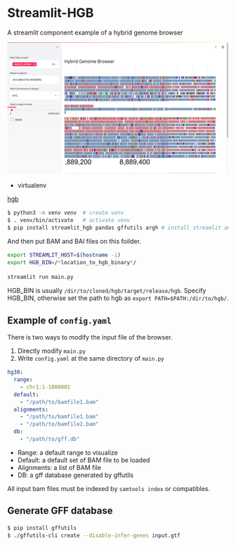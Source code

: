 # Streamlit-HGB

A streamlit component example of a hybrid genome browser

![streamlit](Streamlit.png)

* virtualenv

[hgb](https://github.com/6br/hgb) 

```bash
$ python3 -m venv venv  # create venv
$ . venv/bin/activate   # activate venv
$ pip install streamlit_hgb pandas gffutils argh # install streamlit and dependencies
```

And then put BAM and BAI files on this foilder.

```bash
export STREAMLIT_HOST=$(hostname -i)
export HGB_BIN=/*location_to_hgb_binary*/

streamlit run main.py 
```

HGB_BIN is usually `/dir/to/cloned/hgb/target/release/hgb`. Specify HGB_BIN, otherwise set the path to hgb as `export PATH=$PATH:/dir/to/hgb/`.

## Example of `config.yaml`

There is two ways to modify the input file of the browser.

1. Directly modify `main.py`
2. Write `config.yaml` at the same directory of `main.py`

```yaml
hg38:
  range: 
    - chr1:1-1000001
  default:
    - "/path/to/bamfile1.bam"
  alignments: 
    - "/path/to/bamfile1.bam"
    - "/path/to/bamfile2.bam"
  db:
    - "/path/to/gff.db"
```

* Range: a default range to visualize
* Default: a default set of BAM file to be loaded
* Alignments: a list of BAM file
* DB: a gff database generated by gffutils

All input bam files must be indexed by `samtools index` or compatibles.

## Generate GFF database

```bash
$ pip install gffutils
$ ./gffutils-cli create --disable-infer-genes input.gtf
```

